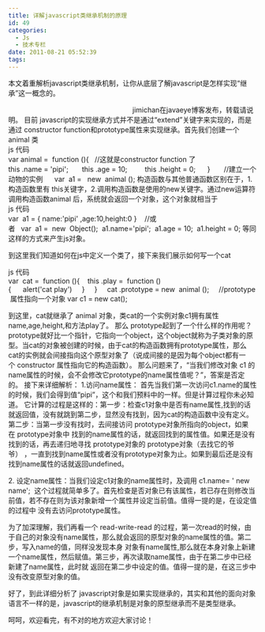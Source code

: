```yaml
---
title: 详解javascript类继承机制的原理
id: 49
categories:
  - Js
  - 技术专栏
date: 2011-08-21 05:52:39
tags:
---
```


<div id="blog_text">

本文着重解析javascript类继承机制，让你从底层了解javascript是怎样实现“继承”这一概念的。
<div>                                                                jimichan在javaeye博客发布，转载请说明。
目前 javascript的实现继承方式并不是通过“extend”关键字来实现的，而是通过 constructor function和prototype属性来实现继承。首先我们创建一个animal 类
<div>js 代码</div>
<div></div>
var animal =  function (){   //这就是constructor function 了
this .name = 'pipi';       this .age = 10;         this .height = 0;      }       //建立一个动物的实例      var  a1 =   new  animal ();
构造函数与其他普通函数区别在于，1.构造函数里有 this关键字，2.调用构造函数是使用的new关键字。通过new运算符调用构造函数animal 后，系统就会返回一个对象，这个对象就相当于
<div>js 代码</div>
var  a1 = { name:'pipi' ,age:10,height:0 }    //或者   var  a1 =  new  Object();  a1.name='pipi';  a1.age = 10;  a1.height = 0;
等同这样的方式来产生js对象。

到这里我们知道如何在js中定义一个类了，接下来我们展示如何写一个cat
<div>js 代码</div>
<div></div>
var  cat =  function (){    this .play =  function (){      alert('cat play')     }     }     cat .prototype = new  animal ();     //prototype 属性指向一个对象
var c1 = new cat();

到这里，cat就继承了 animal 对象，类cat的一个实例对象c1拥有属性name,age,height,和方法play了。
那么 prototype起到了一个什么样的作用呢？
prototype就好比一个指针，它指向一个object，这个object就称为子类对象的原型。当cat的对象被创建的时候，由于cat的构造函数拥有prototype属性，那么cat的实例就会间接指向这个原型对象了（说成间接的是因为每个object都有一个 constructor 属性指向它的构造函数）。
那么问题来了，“当我们修改对象 c1 的name属性的时候，会不会修改它prototype的name属性值呢？”，答案是否定的。
接下来详细解析：
1.访问name属性： 首先当我们第一次访问c1.name的属性的时候，我们会得到值“pipi”，这个和我们预料中的一样。但是计算过程你未必知道。
它计算的过程是这样的：第一步：检查c1对象中是否有name属性,找到的话就返回值，没有就跳到第二步，显然没有找到，因为cat的构造函数中没有定义。第二步：当第一步没有找时，去间接访问 prototype对象所指向的object，如果在 prototype对象中 找到的name属性的话，就返回找到的属性值。如果还是没有找到的话，再去递归地寻找 prototype对象的 prototype对象（去找它的爷爷） ，一直到找到name属性或者没有prototype对象为止。如果到最后还是没有找到name属性的话就返回undefined。

2\. 设定name属性：当我们设定c1对象的name属性时，及调用 c1.name= ' new name';  这个过程就简单多了。首先检查是否对象已有该属性，若已存在则修改当前值，若不存在则为该对象新增一个属性并设定当前值。值得一提的是，在设定值的过程中 没有去访问prototype属性。

为了加深理解，我们再看一个 read-write-read 的过程，第一次read的时候，由于自己的对象没有name属性，那么就会返回的原型对象的name属性的值。第二步，写入name的值，同样没发现本身 对象有name属性,那么就在本身对象上新建一个name属性，然后赋值。第三步，再次读取name属性，由于在第二步中已经新建了name属性，此时就 返回在第二步中设定的值。值得一提的是，在这三步中没有改变原型对象的值。

好了，到此详细分析了 javascript对象是如果实现继承的，其实和其他的面向对象语言不一样的是，javascript的继承机制是对象的原型继承而不是类型继承。

呵呵，欢迎看完，有不对的地方欢迎大家讨论！</div>
</div>